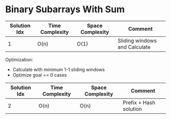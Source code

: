 # Binary Subarrays With Sum

| Solution Idx | Time Complexity | Space Complexity | Comment                       |
| ------------ | --------------- | ---------------- | ----------------------------- |
| 1            | O(n)            | O(1)             | Sliding windows and Calculate |

Optimization:

- Calculate with minimum 1-1 sliding windows
- Optimize goal == 0 cases

| Solution Idx | Time Complexity | Space Complexity | Comment                |
| ------------ | --------------- | ---------------- | ---------------------- |
| 2            | O(n)            | O(n)             | Prefix + Hash solution |
